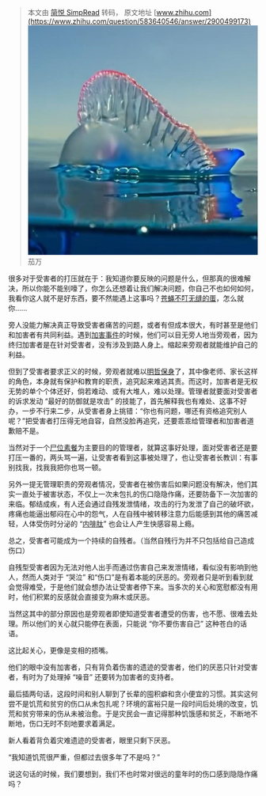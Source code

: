 > 本文由 [简悦 SimpRead](http://ksria.com/simpread/) 转码， 原文地址 [www.zhihu.com](https://www.zhihu.com/question/583640546/answer/2900499173) ![684c9c24a955d5238c27ab5319c92fae_MD5](../assets/684c9c24a955d5238c27ab5319c92fae_MD5.jpg)茄万​

很多对于受害者的打压就在于：我知道你要反映的问题是什么，但那真的很难解决，所以你能不能别嚎了，你怎么还想着让我们解决问题，你自己不也如何如何，我看你这人就不是好东西，要不然能遇上这事吗？[苍蝇不叮无缝的蛋](https://www.zhihu.com/search?q=%E8%8B%8D%E8%9D%87%E4%B8%8D%E5%8F%AE%E6%97%A0%E7%BC%9D%E7%9A%84%E8%9B%8B&search_source=Entity&hybrid_search_source=Entity&hybrid_search_extra=%7B%22sourceType%22%3A%22answer%22%2C%22sourceId%22%3A2900499173%7D)，怎么就你……

旁人没能力解决真正导致受害者痛苦的问题，或者有但成本很大，有时甚至是他们和加害者有共同利益。遇到[加害事件](https://www.zhihu.com/search?q=%E5%8A%A0%E5%AE%B3%E4%BA%8B%E4%BB%B6&search_source=Entity&hybrid_search_source=Entity&hybrid_search_extra=%7B%22sourceType%22%3A%22answer%22%2C%22sourceId%22%3A2900499173%7D)的时候，他们可以目无旁人地当旁观者，因为终归加害者是在针对受害者，没有涉及到路人身上。缩起来旁观者就能维护自己的利益。

但到了受害者要求正义的时候，旁观者就难以[明哲保身](https://www.zhihu.com/search?q=%E6%98%8E%E5%93%B2%E4%BF%9D%E8%BA%AB&search_source=Entity&hybrid_search_source=Entity&hybrid_search_extra=%7B%22sourceType%22%3A%22answer%22%2C%22sourceId%22%3A2900499173%7D)了，其中像老师、家长这样的角色，本身就有保护和教育的职责，追究起来难逃其责。而这时，加害者是无权无势的单个个体还好，倘若难动、或有大堆人，难以处理。管理者就要面对受害者的诉求发动 “最好的防御就是攻击” 的技能了，首先解释我也有难处、这事不好办，一步不行来二步，从受害者身上挑错：“你也有问题，哪还有资格追究别人呢？”把受害者打压得无地自容，自然没脸再追究，还要乖乖给管理者和加害者道歉赔不是。

当然对于一个[尸位素餐](https://www.zhihu.com/search?q=%E5%B0%B8%E4%BD%8D%E7%B4%A0%E9%A4%90&search_source=Entity&hybrid_search_source=Entity&hybrid_search_extra=%7B%22sourceType%22%3A%22answer%22%2C%22sourceId%22%3A2900499173%7D)为主要目的的管理者，就算这事好处理，面对受害者还是要打压一番的，两头骂一遍，让受害者看到这事被处理了，也让受害者长教训：有事别找我，找我我把你也骂一顿。

另外一提无管理职责的旁观者情况，受害者在被伤害后如果问题没有解决，他们其实一直处于被害状态，不仅上一次未包扎的伤口隐隐作痛，还要防备下一次加害的来临。郁结成疾，有人还会通过自残发泄情绪，攻击的行为发泄了自己的破坏欲，疼痛也能逼出郁闷在心中的怨气，人在自残中被转移注意力后能感到其他的痛苦减轻，人体受伤时分泌的 “[内啡肽](https://www.zhihu.com/search?q=%E5%86%85%E5%95%A1%E8%82%BD&search_source=Entity&hybrid_search_source=Entity&hybrid_search_extra=%7B%22sourceType%22%3A%22answer%22%2C%22sourceId%22%3A2900499173%7D)” 也会让人产生快感容易上瘾。

总之，受害者可能成为一个持续的自残者。（当然自残行为并不只包括给自己造成伤口）

自残型受害者因为无法对他人出手而通过伤害自己来发泄情绪，看似没有影响到他人，然而人类对于 “哭泣” 和“伤口”是有着本能的厌恶的。旁观者只是听到看到就会觉得难受，于是他们就会想办法让受害者停下来。当多次的关心和宽慰都没有用时，他们积累的反感就会直接变为麻木或厌恶。

当然这其中的部分原因也是旁观者即使知道受害者遭受的伤害，也不愿、很难去处理。所以他们的关心就只能停在表面，只能说 “你不要伤害自己” 这种苍白的话语。

这比起关心，更像是变相的捂嘴。

他们的眼中没有加害者，只有背负着伤害的遗迹的受害者，他们的厌恶只针对受害者，有时为了处理掉 “噪音” 还要转为加害者的支持者。

最后插两句话，这段时间和别人聊到了长辈的囤积癖和贪小便宜的习惯。其实这何尝不是饥荒和贫穷的伤口从未包扎呢？环境的富裕只是一段时间后处境的改变，饥荒和贫穷带来的伤从未被治愈。于是灾民会一直记得那种饥饿感和贫乏，不断地不断地，伤口无时不刻地要求着满足。

新人看着背负着灾难遗迹的受害者，眼里只剩下厌恶。

“我知道饥荒很严重，但都过去很多年了不是吗？”

说这句话的时候，我们要想到，我们不也时常对很远的童年时的伤口感到隐隐作痛吗？